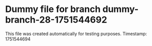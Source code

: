 # Dummy file for branch dummy-branch-28-1751544692

This file was created automatically for testing purposes.
Timestamp: 1751544694